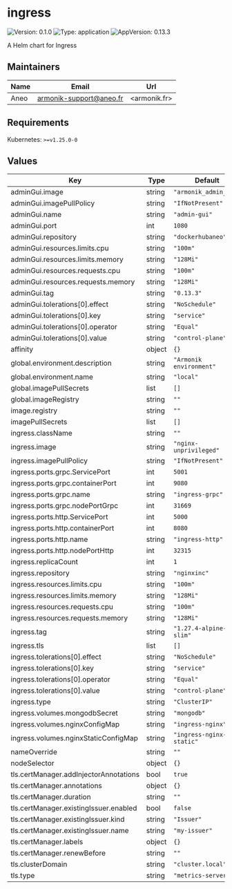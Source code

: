 # ingress

![Version: 0.1.0](https://img.shields.io/badge/Version-0.1.0-informational?style=flat-square) ![Type: application](https://img.shields.io/badge/Type-application-informational?style=flat-square) ![AppVersion: 0.13.3](https://img.shields.io/badge/AppVersion-0.13.3-informational?style=flat-square)

A Helm chart for Ingress

## Maintainers

| Name | Email | Url |
| ---- | ------ | --- |
| Aneo | <armonik-support@aneo.fr> | <armonik.fr> |

## Requirements

Kubernetes: `>=v1.25.0-0`

## Values

| Key | Type | Default | Description |
|-----|------|---------|-------------|
| adminGui.image | string | `"armonik_admin_app"` |  |
| adminGui.imagePullPolicy | string | `"IfNotPresent"` |  |
| adminGui.name | string | `"admin-gui"` |  |
| adminGui.port | int | `1080` |  |
| adminGui.repository | string | `"dockerhubaneo"` |  |
| adminGui.resources.limits.cpu | string | `"100m"` |  |
| adminGui.resources.limits.memory | string | `"128Mi"` |  |
| adminGui.resources.requests.cpu | string | `"100m"` |  |
| adminGui.resources.requests.memory | string | `"128Mi"` |  |
| adminGui.tag | string | `"0.13.3"` |  |
| adminGui.tolerations[0].effect | string | `"NoSchedule"` |  |
| adminGui.tolerations[0].key | string | `"service"` |  |
| adminGui.tolerations[0].operator | string | `"Equal"` |  |
| adminGui.tolerations[0].value | string | `"control-plane"` |  |
| affinity | object | `{}` |  |
| global.environment.description | string | `"Armonik environment"` |  |
| global.environment.name | string | `"local"` |  |
| global.imagePullSecrets | list | `[]` |  |
| global.imageRegistry | string | `""` |  |
| image.registry | string | `""` |  |
| imagePullSecrets | list | `[]` |  |
| ingress.className | string | `""` |  |
| ingress.image | string | `"nginx-unprivileged"` |  |
| ingress.imagePullPolicy | string | `"IfNotPresent"` |  |
| ingress.ports.grpc.ServicePort | int | `5001` |  |
| ingress.ports.grpc.containerPort | int | `9080` |  |
| ingress.ports.grpc.name | string | `"ingress-grpc"` |  |
| ingress.ports.grpc.nodePortGrpc | int | `31669` |  |
| ingress.ports.http.ServicePort | int | `5000` |  |
| ingress.ports.http.containerPort | int | `8080` |  |
| ingress.ports.http.name | string | `"ingress-http"` |  |
| ingress.ports.http.nodePortHttp | int | `32315` |  |
| ingress.replicaCount | int | `1` |  |
| ingress.repository | string | `"nginxinc"` |  |
| ingress.resources.limits.cpu | string | `"100m"` |  |
| ingress.resources.limits.memory | string | `"128Mi"` |  |
| ingress.resources.requests.cpu | string | `"100m"` |  |
| ingress.resources.requests.memory | string | `"128Mi"` |  |
| ingress.tag | string | `"1.27.4-alpine-slim"` |  |
| ingress.tls | list | `[]` |  |
| ingress.tolerations[0].effect | string | `"NoSchedule"` |  |
| ingress.tolerations[0].key | string | `"service"` |  |
| ingress.tolerations[0].operator | string | `"Equal"` |  |
| ingress.tolerations[0].value | string | `"control-plane"` |  |
| ingress.type | string | `"ClusterIP"` |  |
| ingress.volumes.mongodbSecret | string | `"mongodb"` |  |
| ingress.volumes.nginxConfigMap | string | `"ingress-nginx"` |  |
| ingress.volumes.nginxStaticConfigMap | string | `"ingress-nginx-static"` |  |
| nameOverride | string | `""` |  |
| nodeSelector | object | `{}` |  |
| tls.certManager.addInjectorAnnotations | bool | `true` |  |
| tls.certManager.annotations | object | `{}` |  |
| tls.certManager.duration | string | `""` |  |
| tls.certManager.existingIssuer.enabled | bool | `false` |  |
| tls.certManager.existingIssuer.kind | string | `"Issuer"` |  |
| tls.certManager.existingIssuer.name | string | `"my-issuer"` |  |
| tls.certManager.labels | object | `{}` |  |
| tls.certManager.renewBefore | string | `""` |  |
| tls.clusterDomain | string | `"cluster.local"` |  |
| tls.type | string | `"metrics-server"` |  |

